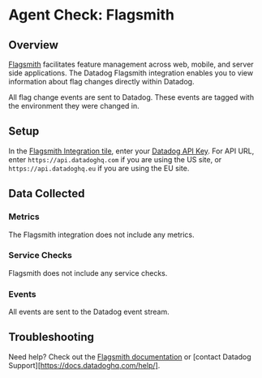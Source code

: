 # Agent Check: Flagsmith

## Overview

[Flagsmith][1] facilitates feature management across web, mobile, and server side applications. The Datadog Flagsmith integration enables you to view information about flag changes directly within Datadog.

All flag change events are sent to Datadog. These events are tagged with the environment they were changed in.

## Setup

In the [Flagsmith Integration tile][2], enter your [Datadog API Key][3]. For API URL, enter `https://api.datadoghq.com` if you are using the US site, or `https://api.datadoghq.eu` if you are using the EU site.

## Data Collected

### Metrics

The Flagsmith integration does not include any metrics.

### Service Checks

Flagsmith does not include any service checks.

### Events

All events are sent to the Datadog event stream.

## Troubleshooting

Need help? Check out the [Flagsmith documentation](https://docs.flagsmith.com/integrations/datadog/) or [contact Datadog Support][https://docs.datadoghq.com/help/].

[1]: https://www.flagsmith.com/
[2]: https://app.datadoghq.com/account/settings#integrations/flagsmith
[3]: https://app.datadoghq.com/account/settings#api
